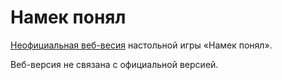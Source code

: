 # Намек понял

[Неофициальная веб-весия](https://takeahint.ru) настольной игры «Намек понял». 

Веб-версия не связана с официальной версией.

